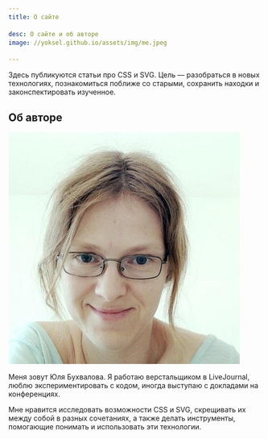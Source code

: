 ```yaml
---
title: О сайте

desc: О сайте и об авторе
image: //yoksel.github.io/assets/img/me.jpeg

---
```


Здесь публикуются статьи про CSS и SVG. Цель — разобраться в новых технологиях, познакомиться поближе со старыми, сохранить находки и законспектировать изученное.

<h2>Об авторе</h2>

<img src="/assets/img/me.jpeg" class="img-about"/>

Меня зовут Юля Бухвалова. Я работаю верстальщиком в LiveJournal, люблю экспериментировать с кодом, иногда выступаю с докладами на конференциях.

Мне нравится исследовать возможности CSS и SVG, скрещивать их между собой в разных сочетаниях, а также делать инструменты, помогающие понимать и использовать эти технологии.
